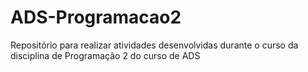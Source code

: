 # ADS-Programacao2
Repositório para  realizar atividades desenvolvidas durante o curso da disciplina de Programação 2 do curso de ADS
